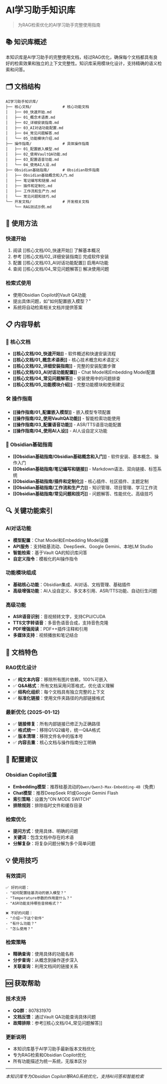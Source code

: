 # AI学习助手知识库

> 为RAG检索优化的AI学习助手完整使用指南

## 📚 知识库概述

本知识库是AI学习助手的完整使用文档，经过RAG优化，确保每个文档都具有良好的检索效果和独立的上下文完整性。知识库采用模块化设计，支持精确的语义检索和问答。

## 🗂️ 文档结构

```
AI学习助手知识库/
├── 核心文档/              # 核心功能文档
│   ├── 00_快速开始.md
│   ├── 01_概念术语表.md
│   ├── 02_详细安装指南.md
│   ├── 03_AI对话功能配置.md
│   ├── 04_常见问题解答.md
│   └── 05_功能模块介绍.md
├── 操作指南/              # 具体操作指南
│   ├── 01_配置嵌入模型.md
│   ├── 02_使用VaultQA功能.md
│   ├── 03_配置语音功能.md
│   └── 04_使用AI人设.md
├── Obsidian基础指南/      # Obsidian软件指南
│   ├── Obsidian基础概念和入门.md
│   ├── 笔记编写和链接.md
│   ├── 插件和定制化.md
│   ├── 工作流和生产力.md
│   └── 常见问题和技巧.md
└── 开发文档/              # 开发相关文档
    └── RAG测试示例.md
```

## 🎯 使用方法

### 快速开始
1. 阅读 [[核心文档/00_快速开始]] 了解基本概况
2. 参考 [[核心文档/02_详细安装指南]] 完成软件安装
3. 配置 [[核心文档/03_AI对话功能配置]] 启用AI功能
4. 查阅 [[核心文档/04_常见问题解答]] 解决使用问题

### 检索式使用
- 使用Obsidian Copilot的Vault QA功能
- 提出具体问题，如"如何配置嵌入模型？"
- 系统将自动检索相关文档并提供答案

## 📋 内容导航

### 🔰 核心文档
- **[[核心文档/00_快速开始]]** - 软件概述和快速安装流程
- **[[核心文档/01_概念术语表]]** - 核心技术概念和术语定义
- **[[核心文档/02_详细安装指南]]** - 完整的安装配置步骤
- **[[核心文档/03_AI对话功能配置]]** - Chat Model和Embedding Model配置
- **[[核心文档/04_常见问题解答]]** - 安装使用中的问题排查
- **[[核心文档/05_功能模块介绍]]** - 完整功能模块和使用建议

### 🛠️ 操作指南
- **[[操作指南/01_配置嵌入模型]]** - 嵌入模型专项配置
- **[[操作指南/02_使用VaultQA功能]]** - 智能检索功能使用
- **[[操作指南/03_配置语音功能]]** - ASR/TTS语音功能配置
- **[[操作指南/04_使用AI人设]]** - AI人设自定义功能

### 📝 Obsidian基础指南
- **[[Obsidian基础指南/Obsidian基础概念和入门]]** - 软件安装、基本概念、操作入门
- **[[Obsidian基础指南/笔记编写和链接]]** - Markdown语法、双向链接、标签系统
- **[[Obsidian基础指南/插件和定制化]]** - 核心插件、社区插件、主题定制
- **[[Obsidian基础指南/工作流和生产力]]** - 知识管理、项目管理、学习工作流
- **[[Obsidian基础指南/常见问题和技巧]]** - 问题解答、性能优化、高级技巧

## 🔍 关键功能索引

### AI对话功能
- **模型配置**：Chat Model和Embedding Model设置
- **API服务**：支持硅基流动、DeepSeek、Google Gemini、本地LM Studio
- **智能检索**：基于Vault QA的知识库问答
- **自定义指令**：模板化的AI操作指令

### 功能模块组成
- **基础核心功能**：Obsidian集成、AI对话、文档管理、基础插件
- **高级增强功能**：AI人设自定义、多文本引用、ASR/TTS功能、自动衍生问题

### 高级功能
- **ASR语音识别**：音视频转文字，支持CPU/CUDA
- **TTS文字转语音**：多音色语音合成，支持音色克隆
- **PDF增强阅读**：PDF++插件注释和引用
- **多媒体支持**：视频播放和笔记结合

## 🎨 文档特色

### RAG优化设计
- ✅ **纯文本内容**：移除所有图片依赖，100%可嵌入
- ✅ **Q&A格式**：所有文档采用问答格式，优化语义理解
- ✅ **结构化组织**：每个文档具有独立完整的上下文
- ✅ **标准化链接**：使用文件夹路径的内部链接格式

### 最新优化 (2025-01-12)
- ✅ **链接修复**：所有内部链接已修正为正确路径
- ✅ **格式统一**：移除Q1/Q2编号，统一Q&A格式
- ✅ **版本清理**：移除文件名中的版本号
- ✅ **内容去重**：核心文档与操作指南分工明确

## 🔧 配置建议

### Obsidian Copilot设置
- **Embedding模型**：推荐硅基流动的`Qwen/Qwen3-Max-Embedding-4B`（免费）
- **Chat模型**：推荐DeepSeek R1或Google Gemini Flash
- **索引策略**：设置为"ON MODE SWITCH"
- **排除规则**：排除临时文件和缓存目录

### 检索优化
- **提问方式**：使用具体、明确的问题
- **关键词**：包含文档中存在的术语
- **分解复杂**：将复杂问题分解为多个简单问题

## 💡 使用技巧

### 有效提问
```
✅ 好的问题：
- "如何配置硅基流动的嵌入模型？"
- "Temperature参数的作用是什么？"
- "ASR功能支持哪些音频格式？"

❌ 不好的问题：
- "介绍一下这个软件"
- "有什么功能？"
- "怎么使用？"
```

### 检索策略
- **精确查询**：使用具体的功能名称
- **分步查询**：从概念到操作逐步深入
- **关联查询**：利用文档间的链接关系

## 🆘 获取帮助

### 技术支持
- **QQ群**：807831970
- **文档反馈**：通过Vault QA功能查询具体问题
- **故障排除**：参考[[核心文档/04_常见问题解答]]

### 更新说明
- 本知识库基于AI学习助手最新版本文档优化
- 专为RAG检索和Obsidian Copilot优化
- 所有功能描述为统一系统，无版本区分

---

*本知识库专为Obsidian Copilot等RAG系统优化，支持AI问答和智能检索*